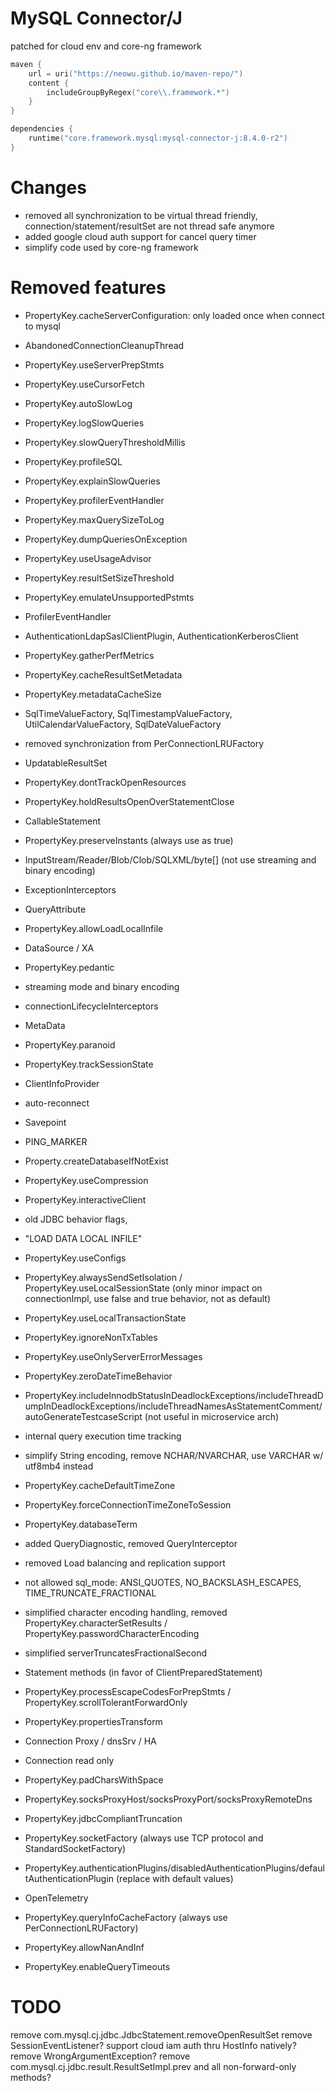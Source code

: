 # MySQL Connector/J
patched for cloud env and core-ng framework

```kotlin
maven {
    url = uri("https://neowu.github.io/maven-repo/")
    content {
        includeGroupByRegex("core\\.framework.*")
    }
}

dependencies {
    runtime("core.framework.mysql:mysql-connector-j:8.4.0-r2")
}
```

# Changes
* removed all synchronization to be virtual thread friendly, connection/statement/resultSet are not thread safe anymore
* added google cloud auth support for cancel query timer
* simplify code used by core-ng framework

# Removed features
* PropertyKey.cacheServerConfiguration: only loaded once when connect to mysql
* AbandonedConnectionCleanupThread
* PropertyKey.useServerPrepStmts
* PropertyKey.useCursorFetch

* PropertyKey.autoSlowLog
* PropertyKey.logSlowQueries
* PropertyKey.slowQueryThresholdMillis
* PropertyKey.profileSQL
* PropertyKey.explainSlowQueries
* PropertyKey.profilerEventHandler 
* PropertyKey.maxQuerySizeToLog
* PropertyKey.dumpQueriesOnException
* PropertyKey.useUsageAdvisor
* PropertyKey.resultSetSizeThreshold
* PropertyKey.emulateUnsupportedPstmts
* ProfilerEventHandler
* AuthenticationLdapSaslClientPlugin, AuthenticationKerberosClient

* PropertyKey.gatherPerfMetrics

* PropertyKey.cacheResultSetMetadata
* PropertyKey.metadataCacheSize

* SqlTimeValueFactory, SqlTimestampValueFactory, UtilCalendarValueFactory, SqlDateValueFactory
* removed synchronization from PerConnectionLRUFactory
* UpdatableResultSet

* PropertyKey.dontTrackOpenResources
* PropertyKey.holdResultsOpenOverStatementClose
* CallableStatement
* PropertyKey.preserveInstants (always use as true)
* InputStream/Reader/Blob/Clob/SQLXML/byte[] (not use streaming and binary encoding)
* ExceptionInterceptors
* QueryAttribute
* PropertyKey.allowLoadLocalInfile
* DataSource / XA
* PropertyKey.pedantic
* streaming mode and binary encoding
* connectionLifecycleInterceptors
* MetaData
* PropertyKey.paranoid
* PropertyKey.trackSessionState
* ClientInfoProvider
* auto-reconnect
* Savepoint
* PING_MARKER
* Property.createDatabaseIfNotExist
* PropertyKey.useCompression
* PropertyKey.interactiveClient
* old JDBC behavior flags, 
* "LOAD DATA LOCAL INFILE"
* PropertyKey.useConfigs
* PropertyKey.alwaysSendSetIsolation / PropertyKey.useLocalSessionState (only minor impact on connectionImpl, use false and true behavior, not as default)
* PropertyKey.useLocalTransactionState
* PropertyKey.ignoreNonTxTables
* PropertyKey.useOnlyServerErrorMessages
* PropertyKey.zeroDateTimeBehavior
* PropertyKey.includeInnodbStatusInDeadlockExceptions/includeThreadDumpInDeadlockExceptions/includeThreadNamesAsStatementComment/autoGenerateTestcaseScript (not useful in microservice arch)
* internal query execution time tracking
* simplify String encoding, remove NCHAR/NVARCHAR, use VARCHAR w/ utf8mb4 instead
* PropertyKey.cacheDefaultTimeZone
* PropertyKey.forceConnectionTimeZoneToSession
* PropertyKey.databaseTerm
* added QueryDiagnostic, removed QueryInterceptor
* removed Load balancing and replication support
* not allowed sql_mode: ANSI_QUOTES, NO_BACKSLASH_ESCAPES, TIME_TRUNCATE_FRACTIONAL
* simplified character encoding handling, removed PropertyKey.characterSetResults / PropertyKey.passwordCharacterEncoding
* simplified serverTruncatesFractionalSecond

* Statement methods (in favor of ClientPreparedStatement)
* PropertyKey.processEscapeCodesForPrepStmts / PropertyKey.scrollTolerantForwardOnly

* PropertyKey.propertiesTransform
* Connection Proxy / dnsSrv / HA
* Connection read only
* PropertyKey.padCharsWithSpace

* PropertyKey.socksProxyHost/socksProxyPort/socksProxyRemoteDns
* PropertyKey.jdbcCompliantTruncation
* PropertyKey.socketFactory (always use TCP protocol and StandardSocketFactory)
* PropertyKey.authenticationPlugins/disabledAuthenticationPlugins/defaultAuthenticationPlugin (replace with default values)

* OpenTelemetry
* PropertyKey.queryInfoCacheFactory (always use PerConnectionLRUFactory)
* PropertyKey.allowNanAndInf

* PropertyKey.enableQueryTimeouts

# TODO
remove com.mysql.cj.jdbc.JdbcStatement.removeOpenResultSet
remove SessionEventListener?
support cloud iam auth thru HostInfo natively?
remove WrongArgumentException?
remove com.mysql.cj.jdbc.result.ResultSetImpl.prev and all non-forward-only methods? 

